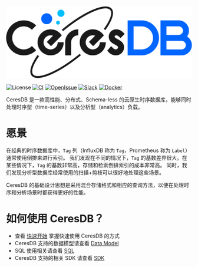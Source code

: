 ![CeresDB](https://github.com/CeresDB/ceresdb/raw/main/docs/logo/CeresDB.png)

![License](https://img.shields.io/badge/license-Apache--2.0-green.svg)
[![CI](https://github.com/CeresDB/ceresdb/actions/workflows/ci.yml/badge.svg)](https://github.com/CeresDB/ceresdb/actions/workflows/ci.yml)
[![OpenIssue](https://img.shields.io/github/issues/CeresDB/ceresdb)](https://github.com/CeresDB/ceresdb/issues)
[![Slack](https://badgen.net/badge/Slack/Join%20CeresDB/0abd59?icon=slack)](https://join.slack.com/t/ceresdbcommunity/shared_invite/zt-1dcbv8yq8-Fv8aVUb6ODTL7kxbzs9fnA)
[![Docker](https://img.shields.io/docker/v/ceresdb/ceresdb-server?logo=docker)](https://hub.docker.com/r/ceresdb/ceresdb-server)

CeresDB 是一款高性能、分布式、Schema-less 的云原生时序数据库，能够同时处理时序型（time-series）以及分析型（analytics）负载。

# 愿景

在经典的时序数据库中，`Tag` 列（InfluxDB 称为 `Tag`，Prometheus 称为 `Label`）通常使用倒排来进行索引。
我们发现在不同的情况下，`Tag` 的基数差异很大。在某些情况下，`Tag` 的基数非常高，存储和检索倒排索引的成本非常高。
同时，我们发现分析型数据库经常使用的扫描+剪枝可以很好地处理这些场景。

CeresDB 的基础设计思想是采用混合存储格式和相应的查询方法，以便在处理时序和分析场景时都获得更好的性能。

# 如何使用 CeresDB？

- 查看 [快速开始](quick_start.md) 掌握快速使用 CeresDB 的方式
- CeresDB 支持的数据模型请查看 [Data Model](sql/model/README.md)
- SQL 使用相关请查看 [SQL](sql/README.md)
- CeresDB 支持的相关 SDK 请查看 [SDK](sdk/README.md)

